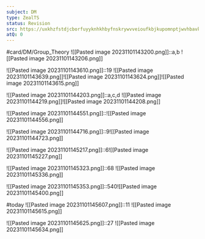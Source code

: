 ```yaml
---
subject: DM
type: ZealTS
status: Revision
src: https://uxkhzfstdjcborfuyyknhkhbyfnskrywvveioufkbjkupomnptjwvhbavkysuhi.vercel.app/solution.html?testId=622065a845e7e84cb6a60679&test_id=32
atQ: 0
---
```

#card/DM/Group_Theory 
![[Pasted image 20231101143200.png]]::a,b ![[Pasted image 20231101143206.png]] <!--SR:!2023-12-13,4,170-->

![[Pasted image 20231101143610.png]]::19 ![[Pasted image 20231101143639.png]]![[Pasted image 20231101143624.png]]![[Pasted image 20231101143615.png]] <!--SR:!2023-12-04,1,130-->


![[Pasted image 20231101144203.png]]::a,c,d ![[Pasted image 20231101144219.png]]![[Pasted image 20231101144208.png]] <!--SR:!2023-12-15,6,170-->

![[Pasted image 20231101144551.png]]::![[Pasted image 20231101144556.png]] <!--SR:!2023-12-13,4,170-->

![[Pasted image 20231101144716.png]]::9![[Pasted image 20231101144723.png]] <!--SR:!2023-12-21,12,190-->

![[Pasted image 20231101145217.png]]::6![[Pasted image 20231101145227.png]] <!--SR:!2023-12-21,12,190-->

![[Pasted image 20231101145323.png]]::68 ![[Pasted image 20231101145336.png]] <!--SR:!2023-12-18,9,190-->

![[Pasted image 20231101145353.png]]::540![[Pasted image 20231101145400.png]] <!--SR:!2023-12-16,7,170-->

#today ![[Pasted image 20231101145607.png]]::11 ![[Pasted image 20231101145615.png]] <!--SR:!2023-12-05,2,150-->

![[Pasted image 20231101145625.png]]::27 ![[Pasted image 20231101145634.png]] <!--SR:!2023-12-18,9,190-->

